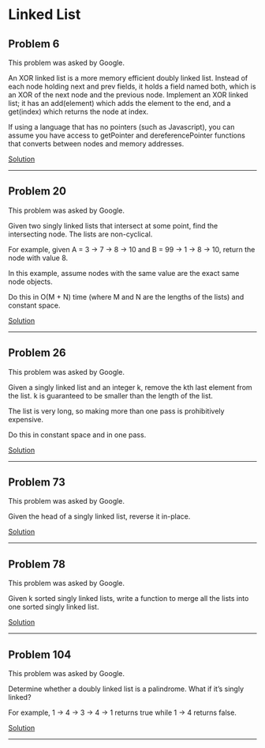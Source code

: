 # Linked List

## Problem 6

This problem was asked by Google.

An XOR linked list is a more memory efficient doubly linked list. Instead of each node holding next and prev fields, it holds a field named both, which is an XOR of the next node and the previous node. Implement an XOR linked list; it has an add(element) which adds the element to the end, and a get(index) which returns the node at index.

If using a language that has no pointers (such as Javascript), you can assume you have access to getPointer and dereferencePointer functions that converts between nodes and memory addresses.

[Solution](https://github.com/anbumca/Javascript-coding-problem/blob/master/solutions/1-10/Problem6.js)

---

## Problem 20

This problem was asked by Google.

Given two singly linked lists that intersect at some point, find the intersecting node. The lists are non-cyclical.

For example, given A = 3 -> 7 -> 8 -> 10 and B = 99 -> 1 -> 8 -> 10, return the node with value 8.

In this example, assume nodes with the same value are the exact same node objects.

Do this in O(M + N) time (where M and N are the lengths of the lists) and constant space.

[Solution](https://github.com/anbumca/Javascript-coding-problem/blob/master/solutions/11-20/Problem20.js)

---

## Problem 26

This problem was asked by Google.

Given a singly linked list and an integer k, remove the kth last element from the list. k is guaranteed to be smaller than the length of the list.

The list is very long, so making more than one pass is prohibitively expensive.

Do this in constant space and in one pass.

[Solution](https://github.com/anbumca/Javascript-coding-problem/blob/master/solutions/21-30/Problem26.js)

---

## Problem 73

This problem was asked by Google.

Given the head of a singly linked list, reverse it in-place.

[Solution](https://github.com/anbumca/Javascript-coding-problem/blob/master/solutions/71-80/Problem73.js)

---

## Problem 78

This problem was asked by Google.

Given k sorted singly linked lists, write a function to merge all the lists into one sorted singly linked list.

[Solution](https://github.com/anbumca/Javascript-coding-problem/blob/master/solutions/71-80/Problem78.js)

---

## Problem 104

This problem was asked by Google.

Determine whether a doubly linked list is a palindrome. What if it’s singly linked?

For example, 1 -> 4 -> 3 -> 4 -> 1 returns true while 1 -> 4 returns false.

[Solution](https://github.com/anbumca/Javascript-coding-problem/blob/master/solutions/101-110/Problem104.js)

---